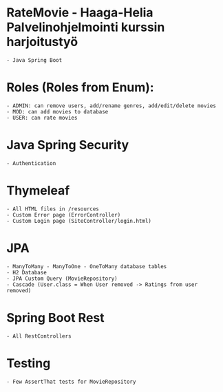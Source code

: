 # RateMovie - Haaga-Helia Palvelinohjelmointi kurssin harjoitustyö
	- Java Spring Boot
	
# Roles (Roles from Enum):
 	- ADMIN: can remove users, add/rename genres, add/edit/delete movies
 	- MOD: can add movies to database
 	- USER: can rate movies
 
# Java Spring Security
	- Authentication
 
# Thymeleaf
	- All HTML files in /resources
	- Custom Error page (ErrorController)
	- Custom Login page (SiteController/login.html)
 
# JPA
	- ManyToMany - ManyToOne - OneToMany database tables
	- H2 Database
	- JPA Custom Query (MovieRepository)
	- Cascade (User.class = When User removed -> Ratings from user removed) 
 
# Spring Boot Rest
 	- All RestControllers
 	
# Testing
 	- Few AssertThat tests for MovieRepository